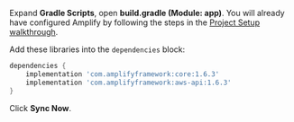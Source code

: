Expand **Gradle Scripts**, open **build.gradle (Module: app)**. You will already have configured Amplify by following the steps in the [Project Setup walkthrough](~/lib/project-setup/create-application.md).

Add these libraries into the `dependencies` block:
```groovy
dependencies {
    implementation 'com.amplifyframework:core:1.6.3'
    implementation 'com.amplifyframework:aws-api:1.6.3'
}
```

Click **Sync Now**.
